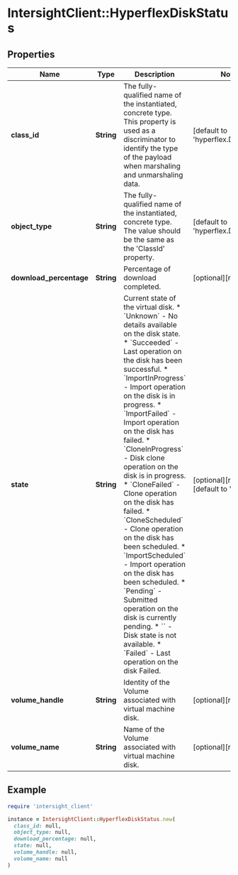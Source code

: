 # IntersightClient::HyperflexDiskStatus

## Properties

| Name | Type | Description | Notes |
| ---- | ---- | ----------- | ----- |
| **class_id** | **String** | The fully-qualified name of the instantiated, concrete type. This property is used as a discriminator to identify the type of the payload when marshaling and unmarshaling data. | [default to &#39;hyperflex.DiskStatus&#39;] |
| **object_type** | **String** | The fully-qualified name of the instantiated, concrete type. The value should be the same as the &#39;ClassId&#39; property. | [default to &#39;hyperflex.DiskStatus&#39;] |
| **download_percentage** | **String** | Percentage of download completed. | [optional][readonly] |
| **state** | **String** | Current state of the virtual disk. * &#x60;Unknown&#x60; - No details available on the disk state. * &#x60;Succeeded&#x60; - Last operation on the disk has been successful. * &#x60;ImportInProgress&#x60; - Import operation on the disk is in progress. * &#x60;ImportFailed&#x60; - Import operation on the disk has failed. * &#x60;CloneInProgress&#x60; - Disk clone operation on the disk is in progress. * &#x60;CloneFailed&#x60; - Clone operation on the disk has failed. * &#x60;CloneScheduled&#x60; - Clone operation on the disk has been scheduled. * &#x60;ImportScheduled&#x60; - Import operation on the disk has been scheduled. * &#x60;Pending&#x60; - Submitted operation on the disk is currently pending. * &#x60;&#x60; - Disk state is not available. * &#x60;Failed&#x60; - Last operation on the disk Failed. | [optional][readonly][default to &#39;Unknown&#39;] |
| **volume_handle** | **String** | Identity of the Volume associated with virtual machine disk. | [optional][readonly] |
| **volume_name** | **String** | Name of the Volume associated with virtual machine disk. | [optional][readonly] |

## Example

```ruby
require 'intersight_client'

instance = IntersightClient::HyperflexDiskStatus.new(
  class_id: null,
  object_type: null,
  download_percentage: null,
  state: null,
  volume_handle: null,
  volume_name: null
)
```

